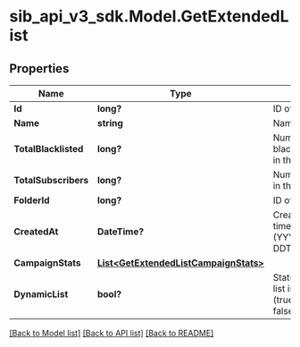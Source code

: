 # sib_api_v3_sdk.Model.GetExtendedList
## Properties

Name | Type | Description | Notes
------------ | ------------- | ------------- | -------------
**Id** | **long?** | ID of the list | 
**Name** | **string** | Name of the list | 
**TotalBlacklisted** | **long?** | Number of blacklisted contacts in the list | 
**TotalSubscribers** | **long?** | Number of contacts in the list | 
**FolderId** | **long?** | ID of the folder | 
**CreatedAt** | **DateTime?** | Creation UTC date-time of the list (YYYY-MM-DDTHH:mm:ss.SSSZ) | 
**CampaignStats** | [**List&lt;GetExtendedListCampaignStats&gt;**](GetExtendedListCampaignStats.md) |  | [optional] 
**DynamicList** | **bool?** | Status telling if the list is dynamic or not (true&#x3D;dynamic, false&#x3D;not dynamic) | [optional] 

[[Back to Model list]](../README.md#documentation-for-models) [[Back to API list]](../README.md#documentation-for-api-endpoints) [[Back to README]](../README.md)

